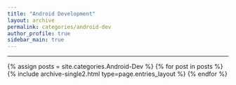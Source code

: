 ```yaml
---
title: "Android Development"
layout: archive
permalink: categories/android-dev
author_profile: true
sidebar_main: true
---
```


<!-- 공백이 포함되어 있는 카테고리 이름의 경우 site.categories['a b c'] 이런식으로! -->

---

{% assign posts = site.categories.Android-Dev %}
{% for post in posts %} {% include archive-single2.html type=page.entries_layout %} {% endfor %}
